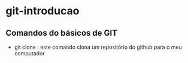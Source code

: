 # git-introducao

## Comandos do básicos de GIT 

- git clone <lin-do-repositorio>: este comando clona um repositório do github para o meu computador


